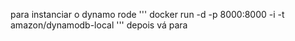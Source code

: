 para instanciar o dynamo rode
''' docker run -d -p 8000:8000 -i -t amazon/dynamodb-local '''
depois vá para
